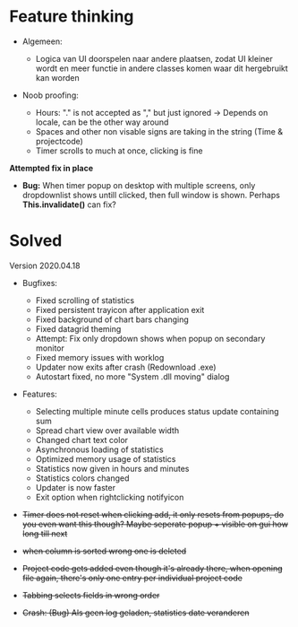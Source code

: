 # Feature thinking
- Algemeen:
  - Logica van UI doorspelen naar andere plaatsen, zodat UI kleiner wordt en meer functie in andere classes komen waar dit hergebruikt kan worden

- Noob proofing:
  - Hours: "." is not accepted as "," but just ignored -> Depends on locale, can be the other way around
  - Spaces and other non visable signs are taking in the string (Time & projectcode)
  - Timer scrolls to much at once, clicking is fine

**Attempted fix in place**
- **Bug:**  When timer popup on desktop with multiple screens, only dropdownlist shows untill clicked, then full window is shown. Perhaps **This.invalidate()** can fix?
  
# Solved


Version 2020.04.18
- Bugfixes:
  - Fixed scrolling of statistics
  - Fixed persistent trayicon after application exit
  - Fixed background of chart bars changing
  - Fixed datagrid theming
  - Attempt: Fix only dropdown shows when popup on secondary monitor
  - Fixed memory issues with worklog
  - Updater now exits after crash (Redownload .exe)
  - Autostart fixed, no more "System .dll moving" dialog

- Features:
  - Selecting multiple minute cells produces status update containing sum 
  - Spread chart view over available width 
  - Changed chart text color
  - Asynchronous loading of statistics
  - Optimized memory usage of statistics
  - Statistics now given in hours and minutes
  - Statistics colors changed
  - Updater is now faster
  - Exit option when rightclicking notifyicon

- ~~Timer does not reset when clicking add, it only resets from popups, do you even want this though? Maybe seperate popup + visible on gui how long till next~~
- ~~when column is sorted wrong one is deleted~~
- ~~Project code gets added even though it's already there, when opening file again, there's only one entry per individual project code~~
- ~~Tabbing selects fields in wrong order~~
- ~~Crash: (Bug) Als geen log geladen, statistics date veranderen~~
